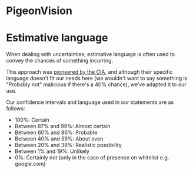 # PigeonVision

# Estimative language

When dealing with uncertainties, estimative language is often used to convey the chances of something incurring.

This approach was [pioneered by the CIA](https://www.cia.gov/resources/csi/static/Words-of-Estimative-Probability.pdf), and although their specific language doesn't fit our needs here (we wouldn't want to say something is "Probably not" malicious if there's a 40% chance), we've adapted it to our use.

Our confidence intervals and language used in our statements are as follows:

- 100%: Certain
- Between 87% and 99%: Almost certain
- Between 60% and 86%: Probable
- Between 40% and 59%: About even
- Between 20% and 39%: Realistic possibility
- Between 1% and 19%: Unlikely
- 0%: Certainly not (only in the case of presence on whitelist e.g. google.com)